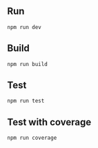 ## Run

```commandline
npm run dev
```

## Build

```commandline
npm run build
```

## Test

```commandline
npm run test
```

## Test with coverage

```commandline
npm run coverage
```